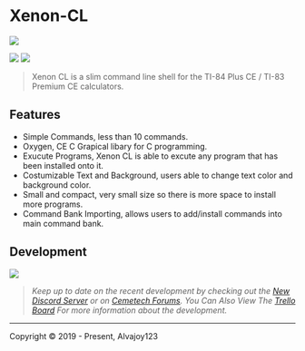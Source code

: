 # Xenon-CL

![](https://i.imgur.com/rzbh2LC.png)

![](https://img.shields.io/badge/Release-BETA-green) ![](https://img.shields.io/github/issues/Overload02/Xenon-CL)

> Xenon CL is a slim command line shell for the TI-84 Plus CE / TI-83 Premium CE calculators.

## Features

- Simple Commands, less than 10 commands.
- Oxygen, CE C Grapical libary for C programming.
- Exucute Programs, Xenon CL is able to excute any program that has been installed onto it.
- Costumizable Text and Background, users able to change text color and background color.
- Small and compact, very small size so there is more space to install more programs.
- Command Bank Importing, allows users to add/install commands into main command bank. 


## Development
![](https://www.cemetech.net/media/archives/screenshots/2020/04/1825_legacy-0-004020_7W1ImKT.gif)

> *Keep up to date on the recent development by checking out the [New Discord Server](https://discord.gg/xyUZgnD4UJ "New Discord Server") or on [Cemetech Forums](https://www.cemetech.net/forum/viewtopic.php?t=15070 "Cemetech Forums"). You Can Also View The [Trello Board](https://trello.com/b/eYALDr4Q/xenon-development-c "Trello Board") For more information about the development.*


------------


 Copyright &copy; 2019 - Present, Alvajoy123
